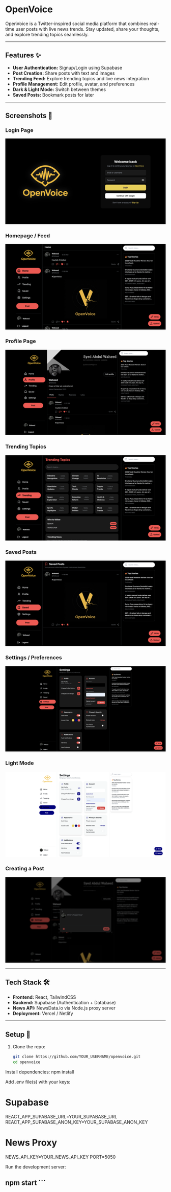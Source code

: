 # OpenVoice 

OpenVoice is a Twitter-inspired social media platform that combines real-time user posts with live news trends. Stay updated, share your thoughts, and explore trending topics seamlessly.

---

## Features ✨

- **User Authentication:** Signup/Login using Supabase  
- **Post Creation:** Share posts with text and images  
- **Trending Feed:** Explore trending topics and live news integration  
- **Profile Management:** Edit profile, avatar, and preferences  
- **Dark & Light Mode:** Switch between themes  
- **Saved Posts:** Bookmark posts for later  

---

## Screenshots 📸

### Login Page
![Login Page](images/loginpage.png)

### Homepage / Feed
![Homepage](images/homepage.png)

### Profile Page
![Profile Page](images/profilepage.png)

### Trending Topics
![Trending Page](images/trendingpage.png)

### Saved Posts
![Saved Page](images/savedpage.png)

### Settings / Preferences
![Settings Page](images/settingspage.png)

### Light Mode
![Light Mode](images/lightmode.png)

### Creating a Post
![Creating Post](images/makingpost.png)

---

## Tech Stack 🛠️

- **Frontend:** React, TailwindCSS  
- **Backend:** Supabase (Authentication + Database)  
- **News API:** NewsData.io via Node.js proxy server  
- **Deployment:** Vercel / Netlify  

---

## Setup 🚀

1. Clone the repo:  
   ```bash
   git clone https://github.com/YOUR_USERNAME/openvoice.git
   cd openvoice
Install dependencies:
npm install

Add .env file(s) with your keys:
# Supabase
REACT_APP_SUPABASE_URL=YOUR_SUPABASE_URL
REACT_APP_SUPABASE_ANON_KEY=YOUR_SUPABASE_ANON_KEY
# News Proxy
NEWS_API_KEY=YOUR_NEWS_API_KEY
PORT=5050

Run the development server:

npm start ```
---


